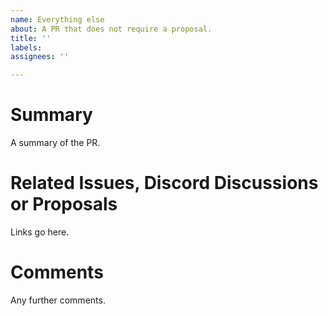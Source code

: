 ```yaml
---
name: Everything else
about: A PR that does not require a proposal.
title: ''
labels: 
assignees: ''

---
```


# Summary
A summary of the PR.

# Related Issues, Discord Discussions or Proposals
Links go here.

# Comments
Any further comments.
